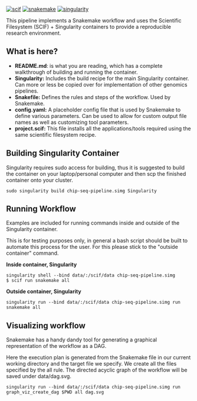 [![scif](https://img.shields.io/badge/filesystem-scientific-blue.svg)](https://sci-f.github.io)
[![snakemake](https://img.shields.io/badge/snakemake-%3E%3D%204.6.0-blue.svg)](https://snakemake.readthedocs.io/en/stable/)
[![singularity](https://img.shields.io/badge/singularity-%3E%3D%202.4.2-blue.svg)](http://singularity.lbl.gov/)

This pipeline implements a Snakemake workflow and uses the Scientific Filesystem (SCIF) + Singularity containers to provide a reproducible research environment.

## What is here?

* **README.md**: is what you are reading, which has a complete walkthrough of building and running the container.
* **Singularity:** Includes the build recipe for the main Singularity container. Can more or less be copied over for implementation of other genomics pipelines.
* **Snakefile:** Defines the rules and steps of the workflow. Used by Snakemake.
* **config.yaml:** A placeholder config file that is used by Snakemake to define various parameters. Can be used to allow for custom output file names as well as customizing tool parameters.
* **project.scif:** This file installs all the applications/tools required using the same scientific filesystem recipe.

## Building Singularity Container

Singularity requires sudo access for building, thus it is suggested to build the container on your laptop/personal computer and then scp the finished container onto your cluster.

```
sudo singularity build chip-seq-pipeline.simg Singularity
```

## Running Workflow

Examples are included for running commands inside and outside of the Singularity container.

This is for testing purposes only, in general a bash script should be built to automate this process for the user. For this please stick to the "outside container" command.

**Inside container, Singularity**

```
singularity shell --bind data/:/scif/data chip-seq-pipeline.simg
$ scif run snakemake all
```

**Outside container, Singularity**

```
singularity run --bind data/:/scif/data chip-seq-pipeline.simg run snakemake all
```

## Visualizing workflow

Snakemake has a handy dandy tool for generating a graphical representation of the workflow as a DAG.

Here the execution plan is generated from the Snakemake file in our current working directory and the target file we specify. We create all the files specified by the all rule. The directed acyclic graph of the workflow will be saved under data/dag.svg.

```
singularity run --bind data/:/scif/data chip-seq-pipeline.simg run graph_viz_create_dag $PWD all dag.svg
```
